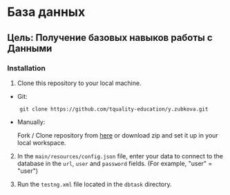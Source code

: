 # База данных

## Цель: Получение базовых навыков работы с Данными

### Installation

1. Clone this repository to your local machine.

* Git:
```
    git clone https://github.com/tquality-education/y.zubkova.git
```
* Manually:

    Fork / Clone repository from [here](https://github.com/tquality-education/y.zubkova/tree/task4) or download zip and set
it up in your local workspace.

2. In the `main/resources/config.json` file, enter your data to connect to the database in the `url`, `user` and `password` fields. (For example, "user" = "user")

3. Run the `testng.xml` file located in the `dbtask` directory.
